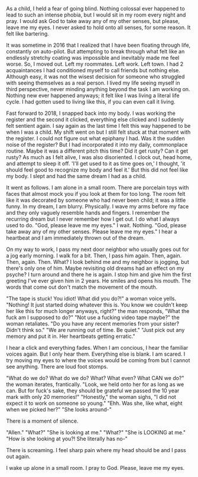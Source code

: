 As a child, I held a fear of going blind. Nothing colossal ever happened to lead to such an intense phobia, but I would sit in my room every night and pray. I would ask God to take away any of my other senses, but please, leave me my eyes. I never asked to hold onto all senses, for some reason. It felt like bartering.

It was sometime in 2016 that I realized that I have been floating through life, constantly on auto-pilot. But attempting to break through what felt like an endlessly stretchy coating was impossible and inevitably made me feel worse. So, I moved out. Left my roommates. Left work. Left town. I had 2 acquaintances I had conditioned myself to call friends but nothing else. Although easy, it was not the wisest decision for someone who struggled with seeing themselves as a real person. I lived my life seeing myself in third perspective, never minding anything beyond the task I am working on. Nothing new ever happened anyways; it felt like I was living a literal life cycle. I had gotten used to living like this, if you can even call it living.

Fast forward to 2018, I snapped back into my body. I was working the register and the second it clicked, everything else clicked and I suddenly felt sentient again. I say again as the last time I felt this way happened to be when I was a child. My shift went on but I still felt stuck at that moment with the register. I could not figure out what epiphany I had. Was it the sudden noise of the register? But I had incorporated it into my daily, commonplace routine. Maybe it was a different pitch this time? Did it get rusty? Can it get rusty? As much as I felt alive, I was also disoriented. I clock out, head home, and attempt to sleep it off. 'I'll get used to it as time goes on,' I thought, 'it should feel good to recognize my body and feel it.' But this did not feel like my body. I slept and had the same dream I had as a child.

It went as follows. I am alone in a small room. There are porcelain toys with faces that almost mock you if you look at them for too long. The room felt like it was decorated by someone who had never been child; it was a little funny. In my dream, I am blurry. Physically. I wave my arms before my face and they only vaguely resemble hands and fingers. I remember the recurring dream but I never remember how I get out. I do what I always used to do. "God, please leave me my eyes." I wait. Nothing. "God, please take away any of my other senses. Please leave me my eyes." I hear a heartbeat and I am immediately thrown out of the dream.

On my way to work, I pass my next door neighbor who usually goes out for a jog early morning. I walk for a bit. Then, I pass him again. Then, again. Then, again. Then. What? I look behind me and my neighbor is jogging, but there's only one of him. Maybe revisiting old dreams had an effect on my psyche? I turn around and there he is again. I stop him and give him the first greeting I've ever given him in 2 years. He smiles and opens his mouth. The words that come out don't match the movement of the mouth.

"The tape is stuck! You idiot! What did you do?!" a woman voice yells.
"Nothing! It just started doing whatever this is. You know we couldn't keep her like this for much longer anyways, right?" the man responds, "What the fuck am I supposed to do?"
"Not use a fucking video tape maybe?" the woman retaliates.
"Do you have any recent memories from your sister? Didn't think so."
"We are running out of time. Be quiet."
"Just pick out any memory and put it in. Her heartbeats getting erratic."

I hear a click and everything fades. When I am concious, I hear the familiar voices again. But I only hear them. Everything else is blank. I am scared. I try moving my eyes to where the voices would be coming from but I cannot see anything. There are loud foot stomps.

"What do we do? What do we do? What? What even? What CAN we do?" the woman iterates, frantically.
"Look, we held onto her for as long as we can. But for fuck's sake, they should be grateful we passed the 10 year mark with only 20 memories!"
"Honestly," the woman sighs, "I did not expect it to work on someone so young."
"Ehh. Was she, like what, eight when we picked her?"
"She looks around-"

There is a moment of silence.

"Allen."
"What?"
"She is looking at me."
"What?"
"She is LOOKING at me."
"How is she looking at you?! She literally has no-"

There is screaming. I feel sharp pain where my head should be and I pass out again.

I wake up alone in a small room. I pray to God. Please, leave me my eyes.